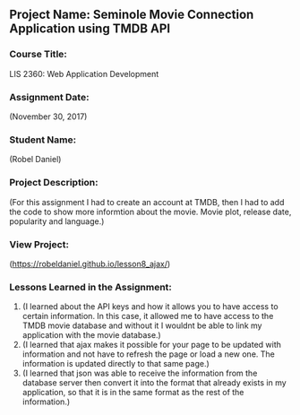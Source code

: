 ## Project Name:  Seminole Movie Connection Application using TMDB API

### Course Title:
LIS 2360:  Web Application Development

### Assignment Date:  
(November 30, 2017)

### Student Name:  
(Robel Daniel)

### Project Description:
(For this assignment I had to create an account at TMDB, then I had to add the code to show more informtion about the movie. Movie plot, release date, popularity and language.)

### View Project:
(https://robeldaniel.github.io/lesson8_ajax/)

### Lessons Learned in the Assignment:
1. (I learned about the API keys and how it allows you to have access to certain information. In this case, it allowed me to have access to the TMDB movie database and without it I wouldnt be able to link my application with the movie database.)
2. (I learned that ajax makes it possible for your page to be updated with information and not have to refresh the page or load a new one. The information is updated directly to that same page.)
3. (I learned that json was able to receive the information from the database server then convert it into the format that already exists in my application, so that it is in the same format as the rest of the information.)
